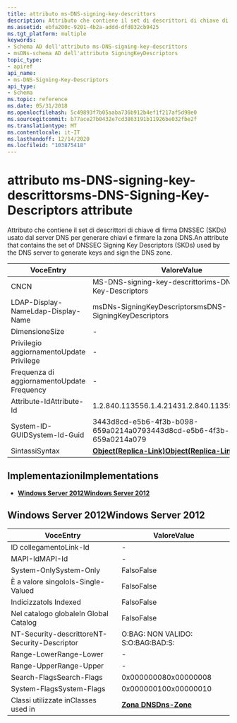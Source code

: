 ```yaml
---
title: attributo ms-DNS-signing-key-descrittors
description: Attributo che contiene il set di descrittori di chiave di firma DNSSEC (SKDs) usato dal server DNS per generare chiavi e firmare la zona DNS.
ms.assetid: ebfa200c-9201-4b2a-addd-dfd032cb9425
ms.tgt_platform: multiple
keywords:
- Schema AD dell'attributo ms-DNS-signing-key-descrittors
- msDNs-schema AD dell'attributo SigningKeyDescriptors
topic_type:
- apiref
api_name:
- ms-DNS-Signing-Key-Descriptors
api_type:
- Schema
ms.topic: reference
ms.date: 05/31/2018
ms.openlocfilehash: 5c49893f7b05aaba736b912b4ef1f217af5d98e0
ms.sourcegitcommit: b77ace27b0432e7cd3863191b11926be032fbe2f
ms.translationtype: MT
ms.contentlocale: it-IT
ms.lasthandoff: 12/14/2020
ms.locfileid: "103875418"
---
```

# <a name="ms-dns-signing-key-descriptors-attribute"></a><span data-ttu-id="c6623-105">attributo ms-DNS-signing-key-descrittors</span><span class="sxs-lookup"><span data-stu-id="c6623-105">ms-DNS-Signing-Key-Descriptors attribute</span></span>

<span data-ttu-id="c6623-106">Attributo che contiene il set di descrittori di chiave di firma DNSSEC (SKDs) usato dal server DNS per generare chiavi e firmare la zona DNS.</span><span class="sxs-lookup"><span data-stu-id="c6623-106">An attribute that contains the set of DNSSEC Signing Key Descriptors (SKDs) used by the DNS server to generate keys and sign the DNS zone.</span></span>



| <span data-ttu-id="c6623-107">Voce</span><span class="sxs-lookup"><span data-stu-id="c6623-107">Entry</span></span> | <span data-ttu-id="c6623-108">Valore</span><span class="sxs-lookup"><span data-stu-id="c6623-108">Value</span></span> |
|-------------------|-------------------------------------------------------|
| <span data-ttu-id="c6623-109">CN</span><span class="sxs-lookup"><span data-stu-id="c6623-109">CN</span></span>                | <span data-ttu-id="c6623-110">MS-DNS-signing-key-descrittori</span><span class="sxs-lookup"><span data-stu-id="c6623-110">ms-DNS-Signing-Key-Descriptors</span></span>                        |
| <span data-ttu-id="c6623-111">LDAP-Display-Name</span><span class="sxs-lookup"><span data-stu-id="c6623-111">Ldap-Display-Name</span></span> | <span data-ttu-id="c6623-112">msDNs-SigningKeyDescriptors</span><span class="sxs-lookup"><span data-stu-id="c6623-112">msDNS-SigningKeyDescriptors</span></span>                           |
| <span data-ttu-id="c6623-113">Dimensione</span><span class="sxs-lookup"><span data-stu-id="c6623-113">Size</span></span>              | \-                                                    |
| <span data-ttu-id="c6623-114">Privilegio aggiornamento</span><span class="sxs-lookup"><span data-stu-id="c6623-114">Update Privilege</span></span>  | \-                                                    |
| <span data-ttu-id="c6623-115">Frequenza di aggiornamento</span><span class="sxs-lookup"><span data-stu-id="c6623-115">Update Frequency</span></span>  | \-                                                    |
| <span data-ttu-id="c6623-116">Attribute-Id</span><span class="sxs-lookup"><span data-stu-id="c6623-116">Attribute-Id</span></span>      | <span data-ttu-id="c6623-117">1.2.840.113556.1.4.2143</span><span class="sxs-lookup"><span data-stu-id="c6623-117">1.2.840.113556.1.4.2143</span></span>                               |
| <span data-ttu-id="c6623-118">System-ID-GUID</span><span class="sxs-lookup"><span data-stu-id="c6623-118">System-Id-Guid</span></span>    | <span data-ttu-id="c6623-119">3443d8cd-e5b6-4f3b-b098-659a0214a079</span><span class="sxs-lookup"><span data-stu-id="c6623-119">3443d8cd-e5b6-4f3b-b098-659a0214a079</span></span>                  |
| <span data-ttu-id="c6623-120">Sintassi</span><span class="sxs-lookup"><span data-stu-id="c6623-120">Syntax</span></span>            | [<span data-ttu-id="c6623-121">**Object(Replica-Link)**</span><span class="sxs-lookup"><span data-stu-id="c6623-121">**Object(Replica-Link)**</span></span>](s-object-replica-link.md) |



## <a name="implementations"></a><span data-ttu-id="c6623-122">Implementazioni</span><span class="sxs-lookup"><span data-stu-id="c6623-122">Implementations</span></span>

-   [<span data-ttu-id="c6623-123">**Windows Server 2012**</span><span class="sxs-lookup"><span data-stu-id="c6623-123">**Windows Server 2012**</span></span>](#windows-server-2012)

## <a name="windows-server-2012"></a><span data-ttu-id="c6623-124">Windows Server 2012</span><span class="sxs-lookup"><span data-stu-id="c6623-124">Windows Server 2012</span></span>



| <span data-ttu-id="c6623-125">Voce</span><span class="sxs-lookup"><span data-stu-id="c6623-125">Entry</span></span> | <span data-ttu-id="c6623-126">Valore</span><span class="sxs-lookup"><span data-stu-id="c6623-126">Value</span></span> |
|------------------------|------------------------------------------|
| <span data-ttu-id="c6623-127">ID collegamento</span><span class="sxs-lookup"><span data-stu-id="c6623-127">Link-Id</span></span>                | \-                                       |
| <span data-ttu-id="c6623-128">MAPI-Id</span><span class="sxs-lookup"><span data-stu-id="c6623-128">MAPI-Id</span></span>                | \-                                       |
| <span data-ttu-id="c6623-129">System-Only</span><span class="sxs-lookup"><span data-stu-id="c6623-129">System-Only</span></span>            | <span data-ttu-id="c6623-130">Falso</span><span class="sxs-lookup"><span data-stu-id="c6623-130">False</span></span>                                    |
| <span data-ttu-id="c6623-131">È a valore singolo</span><span class="sxs-lookup"><span data-stu-id="c6623-131">Is-Single-Valued</span></span>       | <span data-ttu-id="c6623-132">Falso</span><span class="sxs-lookup"><span data-stu-id="c6623-132">False</span></span>                                    |
| <span data-ttu-id="c6623-133">Indicizzato</span><span class="sxs-lookup"><span data-stu-id="c6623-133">Is Indexed</span></span>             | <span data-ttu-id="c6623-134">Falso</span><span class="sxs-lookup"><span data-stu-id="c6623-134">False</span></span>                                    |
| <span data-ttu-id="c6623-135">Nel catalogo globale</span><span class="sxs-lookup"><span data-stu-id="c6623-135">In Global Catalog</span></span>      | <span data-ttu-id="c6623-136">Falso</span><span class="sxs-lookup"><span data-stu-id="c6623-136">False</span></span>                                    |
| <span data-ttu-id="c6623-137">NT-Security-descrittore</span><span class="sxs-lookup"><span data-stu-id="c6623-137">NT-Security-Descriptor</span></span> | <span data-ttu-id="c6623-138">O:BAG: NON VALIDO: S:</span><span class="sxs-lookup"><span data-stu-id="c6623-138">O:BAG:BAD:S:</span></span>                             |
| <span data-ttu-id="c6623-139">Range-Lower</span><span class="sxs-lookup"><span data-stu-id="c6623-139">Range-Lower</span></span>            | \-                                       |
| <span data-ttu-id="c6623-140">Range-Upper</span><span class="sxs-lookup"><span data-stu-id="c6623-140">Range-Upper</span></span>            | \-                                       |
| <span data-ttu-id="c6623-141">Search-Flags</span><span class="sxs-lookup"><span data-stu-id="c6623-141">Search-Flags</span></span>           | <span data-ttu-id="c6623-142">0x00000008</span><span class="sxs-lookup"><span data-stu-id="c6623-142">0x00000008</span></span>                               |
| <span data-ttu-id="c6623-143">System-Flags</span><span class="sxs-lookup"><span data-stu-id="c6623-143">System-Flags</span></span>           | <span data-ttu-id="c6623-144">0x00000010</span><span class="sxs-lookup"><span data-stu-id="c6623-144">0x00000010</span></span>                               |
| <span data-ttu-id="c6623-145">Classi utilizzate in</span><span class="sxs-lookup"><span data-stu-id="c6623-145">Classes used in</span></span>        | [<span data-ttu-id="c6623-146">**Zona DNS**</span><span class="sxs-lookup"><span data-stu-id="c6623-146">**Dns-Zone**</span></span>](c-dnszone.md)<br/> |



 

 





